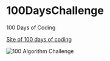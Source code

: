 # 100DaysChallenge
100 Days of Coding

[Site of 100 days of coding](https://www.100daysofcode.com/)

![100 Algorithm Challenge](https://github.com/AbhishekGowda28/100DaysChallenge/workflows/100%20Algorithm%20Challenge/badge.svg?branch=master)
